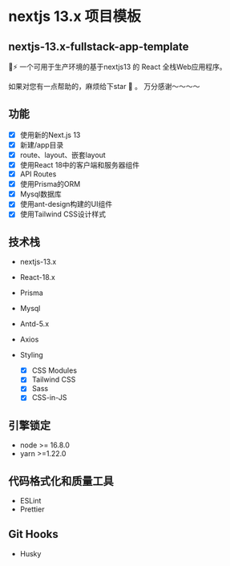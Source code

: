 # nextjs 13.x 项目模板

## nextjs-13.x-fullstack-app-template

🚀⚡️ 一个可用于生产环境的基于nextjs13 的 React 全栈Web应用程序。

如果对您有一点帮助的，麻烦给下star 🌟 。 万分感谢～～～～

## 功能

- [x] 使用新的Next.js 13
- [x] 新建/app目录
- [x] route、layout、嵌套layout
- [x] 使用React 18中的客户端和服务器组件
- [x] API Routes
- [x] 使用Prisma的ORM
- [x] Mysql数据库
- [x] 使用ant-design构建的UI组件
- [x] 使用Tailwind CSS设计样式

## 技术栈

- nextjs-13.x
- React-18.x
- Prisma
- Mysql
- Antd-5.x
- Axios
- Styling

  - [x] CSS Modules
  - [x] Tailwind CSS
  - [x] Sass
  - [x] CSS-in-JS

## 引擎锁定

- node >= 16.8.0
- yarn >=1.22.0

## 代码格式化和质量工具

- ESLint
- Prettier

## Git Hooks

- Husky
